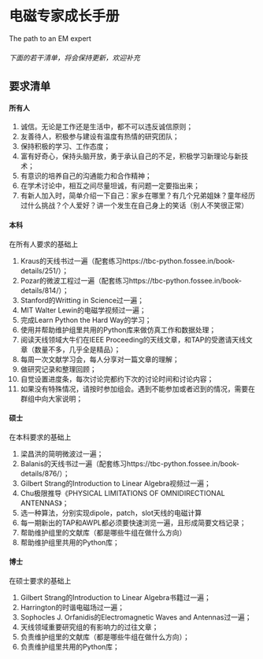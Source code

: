 # 电磁专家成长手册
 The path to an EM expert

###### 下面的若干清单，将会保持更新，欢迎补充

## 要求清单

#### 所有人

1. 诚信。无论是工作还是生活中，都不可以违反诚信原则；
2. 友善待人，积极参与建设有温度有热情的研究团队；
3. 保持积极的学习、工作态度；
4. 富有好奇心，保持头脑开放，勇于承认自己的不足，积极学习新理论与新技术；
5. 有意识的培养自己的沟通能力和合作精神；
6. 在学术讨论中，相互之间尽量坦诚，有问题一定要指出来；
7. 有新人加入时，简单介绍一下自己：家乡在哪里？有几个兄弟姐妹？童年经历过什么挑战？个人爱好？讲一个发生在自己身上的笑话（别人不笑很正常）

#### 本科

在所有人要求的基础上

1. Kraus的天线书过一遍（配套练习https://tbc-python.fossee.in/book-details/251/）；
2. Pozar的微波工程过一遍（配套练习https://tbc-python.fossee.in/book-details/814/）；
3. Stanford的Writting in Science过一遍；
4. MIT Walter Lewin的电磁学视频过一遍；
5. 完成Learn Python the Hard Way的学习；
6. 使用并帮助维护组里共用的Python库来做仿真工作和数据处理；
7. 阅读天线领域大牛们在IEEE Proceeding的天线文章，和TAP的受邀请天线文章（数量不多，几乎全是精品）；
8. 每周一次文献学习会，每人分享对一篇文章的理解；
9. 做研究记录和整理回顾；
10. 自觉设置进度条，每次讨论完都约下次的讨论时间和讨论内容；
11. 如果没有特殊情况，请按时参加组会。遇到不能参加或者迟到的情况，需要在群组中向大家说明；

#### 硕士

在本科要求的基础上

1. 梁昌洪的简明微波过一遍；
2. Balanis的天线书过一遍（配套练习https://tbc-python.fossee.in/book-details/876/）；
3. Gilbert Strang的Introduction to Linear Algebra视频过一遍；
4. Chu极限推导《PHYSICAL LIMITATIONS OF OMNIDIRECTIONAL ANTENNAS》；
5. 选一种算法，分别实现dipole，patch，slot天线的电磁计算
6. 每一期新出的TAP和AWPL都必须要快速浏览一遍，且形成简要文档记录；
7. 帮助维护组里的文献库（都是哪些牛组在做什么方向）
8. 帮助维护组里共用的Python库；

#### 博士

在硕士要求的基础上

1. Gilbert Strang的Introduction to Linear Algebra书籍过一遍；
2. Harrington的时谐电磁场过一遍；
3. Sophocles J. Orfanidis的Electromagnetic Waves and Antennas过一遍；
4. 天线领域重要研究组的有影响力的过往文章；
5. 负责维护组里的文献库（都是哪些牛组在做什么方向）；
6. 负责维护组里共用的Python库；
